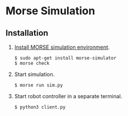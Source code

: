 # Morse Simulation

## Installation

1. [Install MORSE simulation environment][morse-install].

    ```
    $ sudo apt-get install morse-simulator
    $ morse check
    ```

2. Start simulation.

    ```
    $ morse run sim.py
    ```

3. Start robot controller in a separate terminal.

    ```
    $ python3 client.py
    ```

[morse-install]: https://www.openrobots.org/morse/doc/stable/user/installation.html

